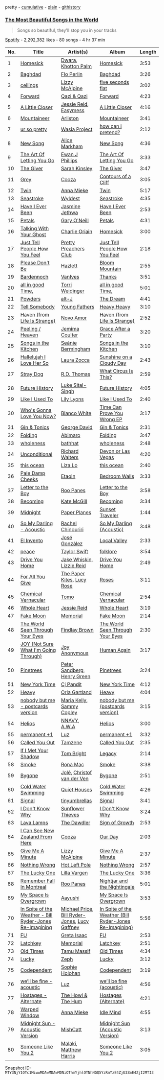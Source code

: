 pretty - [cumulative](/playlists/cumulative/37i9dQZF1DX9Z3vMB2b8im.md) - [plain](/playlists/plain/37i9dQZF1DX9Z3vMB2b8im) - [githistory](https://github.githistory.xyz/mackorone/spotify-playlist-archive/blob/main/playlists/plain/37i9dQZF1DX9Z3vMB2b8im)

### [The Most Beautiful Songs in the World](https://open.spotify.com/playlist/37i9dQZF1DX9Z3vMB2b8im)

> Songs so beautiful, they'll stop you in your tracks

[Spotify](https://open.spotify.com/user/spotify) - 2,292,382 likes - 80 songs - 4 hr 37 min

| No. | Title | Artist(s) | Album | Length |
|---|---|---|---|---|
| 1 | [Homesick](https://open.spotify.com/track/7d0kDcSMb4gITAYL5Os52M) | [Dwara](https://open.spotify.com/artist/1tXP3SuS8FuVbJDejcrcmG), [Khotton Palm](https://open.spotify.com/artist/1wGUJ7RBDxwzB4SJGgdAcJ) | [Homesick](https://open.spotify.com/album/5SfwE6ByYqjZLv2SwWLgFf) | 3:53 |
| 2 | [Baghdad](https://open.spotify.com/track/7rOXvlA2T7jDETJ107zZW0) | [Flo Perlin](https://open.spotify.com/artist/2M9I6kX9POMfrxPfePZh05) | [Baghdad](https://open.spotify.com/album/4Dz25Hgxa02gqv0D6ZTbqk) | 3:26 |
| 3 | [ceilings](https://open.spotify.com/track/2L9N0zZnd37dwF0clgxMGI) | [Lizzy McAlpine](https://open.spotify.com/artist/1GmsPCcpKgF9OhlNXjOsbS) | [five seconds flat](https://open.spotify.com/album/68L5xVV9wydotfDXEik7eD) | 3:02 |
| 4 | [Forward](https://open.spotify.com/track/0bI1DRcJE4kKO5IBZffHEU) | [Qazi & Qazi](https://open.spotify.com/artist/75skRx68A3gJDsAOZAiVOM) | [Forward](https://open.spotify.com/album/0TBhmTc9ppxvJmGRAQQOoG) | 4:23 |
| 5 | [A Little Closer](https://open.spotify.com/track/0xrN7hUFu6gOQumsG7jC8H) | [Jessie Reid](https://open.spotify.com/artist/5KjGwF0TkKmKSC42Mtq2VV), [Easymess](https://open.spotify.com/artist/2f4HOPblKZdbYQf6GVNolE) | [A Little Closer](https://open.spotify.com/album/2W1UwVVaNZxs7xBdDmLorI) | 4:16 |
| 6 | [Mountaineer](https://open.spotify.com/track/6qgiIu9Up7oDWfQnaajvy3) | [Arliston](https://open.spotify.com/artist/1zdjZcUSe5thcIAIU5NRYh) | [Mountaineer](https://open.spotify.com/album/5AtMxNyGbY4sJnEyFbbig7) | 3:41 |
| 7 | [ur so pretty](https://open.spotify.com/track/1Jt24MPLz6fGXSCTlXTjzF) | [Wasia Project](https://open.spotify.com/artist/7poQNrOwZoUcoqihg4Xex0) | [how can i pretend?](https://open.spotify.com/album/5utykEfgIIgl1Nt5ld60y0) | 2:12 |
| 8 | [New Song](https://open.spotify.com/track/6Q2GRktbOgmybP2059YCON) | [Alice Markham](https://open.spotify.com/artist/0viOQf13dGxRShlPyas36o) | [New Song](https://open.spotify.com/album/1A7PuF5JRWQ7gQwOScTeMY) | 4:36 |
| 9 | [The Art Of Letting You Go](https://open.spotify.com/track/5p86enU64v23LqQQvuHI0u) | [Ewan J Phillips](https://open.spotify.com/artist/5nuipt5MF5Np09BWob9N6N) | [The Art Of Letting You Go](https://open.spotify.com/album/1eM98YrNz3gwLsnMrvFBHU) | 3:33 |
| 10 | [The Giver](https://open.spotify.com/track/7A3uhvZBmoLzCCFQT14lGU) | [Sarah Kinsley](https://open.spotify.com/artist/34A8vV1MCxGpA14KspqQuC) | [The Giver](https://open.spotify.com/album/49aUKXpJ9U0llET9mhgOqI) | 3:47 |
| 11 | [Grey](https://open.spotify.com/track/1fn6p2B9xyAMcNDWb1Z5X2) | [Cooza](https://open.spotify.com/artist/1P6s8Y6fBmd7KMcthpxi2V) | [Contours of a Cliff](https://open.spotify.com/album/7uciZ3IT8hht9S0Gmk8Ls0) | 3:05 |
| 12 | [Twin](https://open.spotify.com/track/17MuSO2Pp6sZ3Dnrc4BTxu) | [Anna Mieke](https://open.spotify.com/artist/52HjDHLlkCYt5Pemr9wefL) | [Twin](https://open.spotify.com/album/5TyFSfaDYsFcXBlofHXNiq) | 5:17 |
| 13 | [Seastroke](https://open.spotify.com/track/5D1LlqWG0VUMMvfqRBch2S) | [Wyldest](https://open.spotify.com/artist/1H5bZEYikISQmR2qY2SASI) | [Seastroke](https://open.spotify.com/album/3P6RFTx68WRi9KQmdiTVgt) | 4:35 |
| 14 | [Have I Ever Been](https://open.spotify.com/track/4yRS5wjodEe28wyWcTM5up) | [Jasmine Jethwa](https://open.spotify.com/artist/6FLqwgd1Ks0JvEmqpewIpv) | [Have I Ever Been](https://open.spotify.com/album/2NB8LDy6LsycfkiFHr8Nwv) | 2:53 |
| 15 | [Petals](https://open.spotify.com/track/2cp6SJzNJZUuWWy5T2chH7) | [Gary O'Neill](https://open.spotify.com/artist/4xYcXa6VNU7ZmsPj3N7a9r) | [Petals](https://open.spotify.com/album/6MFWv27QjN5lg5d2OD8kAM) | 4:31 |
| 16 | [Talking With Your Ghost](https://open.spotify.com/track/6PvvoauxBamBF1FKrdltw3) | [Charlie Oriain](https://open.spotify.com/artist/0rNWn0b2f8PiL8VAdDR152) | [Homesick](https://open.spotify.com/album/4hplF2EEAb1hxkAItGT4af) | 3:00 |
| 17 | [Just Tell People How You Feel](https://open.spotify.com/track/0bQIKSVDrgbBxlxTaqGRqM) | [Pretty Preachers Club](https://open.spotify.com/artist/7lBYoNUYskXYEi568BJ0Is) | [Just Tell People How You Feel](https://open.spotify.com/album/7vro3AGFkWchPPwT3Ipyln) | 2:18 |
| 18 | [Please Don't Be](https://open.spotify.com/track/1SuNH8rKUtcjWJYvZ3bBGo) | [Hazlett](https://open.spotify.com/artist/1zO3MgzmcwZLLNUQqeU2XH) | [Bloom Mountain](https://open.spotify.com/album/1OHKL8uNnR7RIoLbCjTJIt) | 2:55 |
| 19 | [Bardennoch](https://open.spotify.com/track/1YQjWqGwJmyscFhUNxsC33) | [VanIves](https://open.spotify.com/artist/6KFpXJms1gsfFAayMjj7Tj) | [Thanks](https://open.spotify.com/album/6nBTYX7rMWqpBBZnuK1Odh) | 3:51 |
| 20 | [all in good Time,](https://open.spotify.com/track/1b61dvikZLHwdnGWKSIUJJ) | [Torri Weidinger](https://open.spotify.com/artist/48WSeSXisRpPcjSaXVR2LM) | [all in good Time,](https://open.spotify.com/album/7MhrNDo9kcpjAK2MLJTWWh) | 5:01 |
| 21 | [Powders](https://open.spotify.com/track/42PXe38ikfPn8fsMmnMbpm) | [alt\-J](https://open.spotify.com/artist/3XHO7cRUPCLOr6jwp8vsx5) | [The Dream](https://open.spotify.com/album/5ogYKSRRlVAgMzv09HFeIn) | 4:41 |
| 22 | [Tell Somebody](https://open.spotify.com/track/4X3hEZz6tBEhXEjwcN0I6J) | [Young Fathers](https://open.spotify.com/artist/5mZC7ndY6oGMxJentRwsuV) | [Heavy Heavy](https://open.spotify.com/album/6CmlLROLOUJZnZ8QeCCpqD) | 3:10 |
| 23 | [Haven \(from Life Is Strange\)](https://open.spotify.com/track/0bndF6tTweNXPjwpPL7Slt) | [Novo Amor](https://open.spotify.com/artist/0rZp7G3gIH6WkyeXbrZnGi) | [Haven \(from Life Is Strange\)](https://open.spotify.com/album/1tCKB58FqUBj5beC5nfpFE) | 2:52 |
| 24 | [Peeling / Heaven](https://open.spotify.com/track/3FAB4VjDknhDzNNzOzdLTH) | [Jemima Coulter](https://open.spotify.com/artist/3fACmIrcE5VThQfuYpOJzc) | [Grace After a Party](https://open.spotify.com/album/6WJ22PCOzQ79tmQnI7sCKl) | 3:20 |
| 25 | [Songs in the Kitchen](https://open.spotify.com/track/190G1tt4vK1kMexFTuA1ob) | [Seánie Bermingham](https://open.spotify.com/artist/11SKACGCH6dgAW0RxQPMxK) | [Songs in the Kitchen](https://open.spotify.com/album/7lajSVr58lAZI6I15HNGNZ) | 3:10 |
| 26 | [Hallelujah I Love Her So](https://open.spotify.com/track/4Fuyarf5fHo2zJ6GoYC48N) | [Laura Zocca](https://open.spotify.com/artist/43sKBGtNLR3Ovs81KWzQg7) | [Sunshine on a Cloudy Day](https://open.spotify.com/album/2ip6XgW8Ws3R2K6Y7nBRJz) | 2:43 |
| 27 | [Stray Dog](https://open.spotify.com/track/53wF0QyUtZZPr0ICH2YbDE) | [R.D\. Thomas](https://open.spotify.com/artist/1Gm0PlcJyn8iJmip82nnwq) | [What Circus Is This?](https://open.spotify.com/album/7v5ysOTgTm5Oe7VmIFxwNM) | 2:59 |
| 28 | [Future History](https://open.spotify.com/track/2S1K6UlJ0hSOGcG8gCgt9m) | [Luke Sital\-Singh](https://open.spotify.com/artist/3Lw97gGh8bp1MftsYmwJHG) | [Future History](https://open.spotify.com/album/1fk0AaDbZMUX4z4PQNwkfr) | 4:05 |
| 29 | [Like I Used To](https://open.spotify.com/track/4EWvA59SKYHIOdMpfv6JNP) | [Lily Lyons](https://open.spotify.com/artist/5YKAGYFz84gLEI7rAFpIpX) | [Like I Used To](https://open.spotify.com/album/5TZg7JUKQEvzxj0G6NdIXe) | 2:40 |
| 30 | [Who's Gonna Love You Now?](https://open.spotify.com/track/1RNi19cKwk2G5V9fy9676K) | [Blanco White](https://open.spotify.com/artist/3ccVtqcqedranb7y8eywJ5) | [Time Can Prove You Wrong EP](https://open.spotify.com/album/5FHhqubbDtgRAtkXGNQJ6n) | 3:17 |
| 31 | [Gin & Tonics](https://open.spotify.com/track/2yyDkQwTDkrf9B6t53dgb6) | [George David](https://open.spotify.com/artist/1NXtGiEomSRw1p2sxpIzft) | [Gin & Tonics](https://open.spotify.com/album/4mwPWJ52L7ZZ06QNoQxrza) | 2:31 |
| 32 | [Folding](https://open.spotify.com/track/6DO7jBbwOWkjdbC3BoLvG1) | [Abimaro](https://open.spotify.com/artist/6ZrBzUQXpmwFpiUIlqSLbm) | [Folding](https://open.spotify.com/album/6sTaSyG6FDGDFW9uFXHYrL) | 3:47 |
| 33 | [wholeness](https://open.spotify.com/track/2sZGejZUMzGuZMUgx27iQE) | [bathhat](https://open.spotify.com/artist/2xNyA9koSMPLamMdcYvzfh) | [wholeness](https://open.spotify.com/album/0YAcw5LtpuU5ukwC5eMsP1) | 2:48 |
| 34 | [Unconditional](https://open.spotify.com/track/4s3G9Ifc1dp8xEksZxNe8P) | [Richard Walters](https://open.spotify.com/artist/3rUqgY188kWz0hKkqnpk9F) | [Devon or Las Vegas](https://open.spotify.com/album/2iBH65jlLWmkzAAkqu0Ade) | 4:20 |
| 35 | [this ocean](https://open.spotify.com/track/3T5esD7s8UEMQOVO8MzUML) | [Liza Lo](https://open.spotify.com/artist/1o2NiIe5jFTvLsv7gCMhMH) | [this ocean](https://open.spotify.com/album/2lwxhmMjuukxB46Mb7AIMY) | 2:40 |
| 36 | [Pale Damp Cheeks](https://open.spotify.com/track/5RwjsoPluDen5DPyPdv32Q) | [Etaoin](https://open.spotify.com/artist/5V9BcFYORnSqjFtBgrpx01) | [Bedroom Walls](https://open.spotify.com/album/0cdwwrdKjoW1g9p4BdEKuy) | 3:33 |
| 37 | [Letter to the Boy](https://open.spotify.com/track/24j6YXFaOkhGreq618nvtW) | [Roo Panes](https://open.spotify.com/artist/0XHM5ZNJDU8e4CfbWMeSzC) | [Letter to the Boy](https://open.spotify.com/album/5M1LoQskZ9uiCZzvSoxUbe) | 3:58 |
| 38 | [Becoming](https://open.spotify.com/track/28XUeiaQ7l7VbZvLtuQN3g) | [Kate McGill](https://open.spotify.com/artist/2zEASt0PHuI24e3JlAe17d) | [Becoming](https://open.spotify.com/album/1p8UJzaavk1HL2Xjr0hok8) | 3:34 |
| 39 | [Midnight](https://open.spotify.com/track/1ru2yZCJsLgHuiFJr506BV) | [Paper Planes](https://open.spotify.com/artist/432wkHSzPV1QWA9A9Ioz6h) | [Sunset Traveler](https://open.spotify.com/album/6mRDTbYQi7iQEbrCtAHibh) | 1:44 |
| 40 | [So My Darling \- Acoustic](https://open.spotify.com/track/5NtmfJwkA0AXsp2WWHviPn) | [Rachel Chinouriri](https://open.spotify.com/artist/4wrzxtBZw20ufDstKyTnnP) | [So My Darling \(Acoustic\)](https://open.spotify.com/album/2FceNexUuKIatc3YFEq08L) | 3:48 |
| 41 | [El Invento](https://open.spotify.com/track/23CYKO5L1wUGng3TL37fq0) | [José González](https://open.spotify.com/artist/6xrCU6zdcSTsG2hLrojpmI) | [Local Valley](https://open.spotify.com/album/6FtOADddclxzVHrpqCe79m) | 2:33 |
| 42 | [peace](https://open.spotify.com/track/6rTUr8OpU5kcSqLGL2TmyR) | [Taylor Swift](https://open.spotify.com/artist/06HL4z0CvFAxyc27GXpf02) | [folklore](https://open.spotify.com/album/0xS0iOtxQRoJvfcFcJA5Gv) | 3:54 |
| 43 | [Drive You Home](https://open.spotify.com/track/1xUTQQKrTrGc7JPUi5gWPg) | [Jake Whiskin](https://open.spotify.com/artist/5OvCTHhlz7qB2JAzc5b0Dq), [Lizzie Reid](https://open.spotify.com/artist/0GytihetIdprntMyuyAJm6) | [Drive You Home](https://open.spotify.com/album/3uu5fit1E8Oa6Vv2bVwz8c) | 2:49 |
| 44 | [For All You Give](https://open.spotify.com/track/6LLb6rVMgQnGNZwwHSxTzn) | [The Paper Kites](https://open.spotify.com/artist/79hrYiudVcFyyxyJW0ipTy), [Lucy Rose](https://open.spotify.com/artist/2uvY5pgdD9t1CZ5zMNw1rl) | [Roses](https://open.spotify.com/album/6w6TexLleVpQxVzOKOBaOD) | 3:11 |
| 45 | [Chemical Vernacular](https://open.spotify.com/track/1WeOkh5So3kQdVpT177onf) | [Tomo](https://open.spotify.com/artist/7eMEpq0mpOCPTnLZaMZqAM) | [Chemical Vernacular](https://open.spotify.com/album/23habkRVeCpzhW4EMqISYM) | 2:54 |
| 46 | [Whole Heart](https://open.spotify.com/track/5WwwqOnlmpiFyAdvtPArKS) | [Jessie Reid](https://open.spotify.com/artist/5KjGwF0TkKmKSC42Mtq2VV) | [Whole Heart](https://open.spotify.com/album/7KdSuiLiFqg0i8CILunjpr) | 3:19 |
| 47 | [Fake Moon](https://open.spotify.com/track/5CNRQl4e0b2mMF7Zz3f34U) | [Memorial](https://open.spotify.com/artist/1ql8GAa7a8Ur8x6evYipAc) | [Fake Moon](https://open.spotify.com/album/0kfLXfbPt4wGJ8BmBXcPjx) | 2:14 |
| 48 | [The World Seen Through Your Eyes](https://open.spotify.com/track/3wZJx9WqtJpWwtJ0rRjRFv) | [Findlay Brown](https://open.spotify.com/artist/5SxW5qi5l3VJnO0qzsI8Rs) | [The World Seen Through Your Eyes](https://open.spotify.com/album/2dpFmlFSx2XbdNBDRPYciW) | 2:30 |
| 49 | [JOY \(Not Sure What I'm Going Through\)](https://open.spotify.com/track/1uy6RVUC2Qb70rlrmr9ZFh) | [Joy Anonymous](https://open.spotify.com/artist/3pK4EcflBpG1Kpmjk5LK2R) | [Human Again](https://open.spotify.com/album/2aiablb9OlYooQGVNylgid) | 3:17 |
| 50 | [Pinetrees](https://open.spotify.com/track/6VmKRiq18SDfzCfV2nXOSs) | [Peter Sandberg](https://open.spotify.com/artist/3LtlJprzuq0Ii8p8YFZXai), [Henry Green](https://open.spotify.com/artist/0VbDAlm2KUlKI5UhXRBKWp) | [Pinetrees](https://open.spotify.com/album/2hXdszF3JmErfOInSMV3hQ) | 3:24 |
| 51 | [New York Time](https://open.spotify.com/track/3UekVNBa1Loh1r7feLHKqa) | [Cj Pandit](https://open.spotify.com/artist/1nj5nrlKa0trBmdgilmG8G) | [New York Time](https://open.spotify.com/album/0rHbLWUYdBIoNqjUUdg0xS) | 4:12 |
| 52 | [Heavy](https://open.spotify.com/track/7y7Wd6SDy39DHRfRU20GNU) | [Orla Gartland](https://open.spotify.com/artist/3ajf12ub55b51qcS94d9Co) | [Heavy](https://open.spotify.com/album/1JvNzY5bVTLty67NvTW4CT) | 4:04 |
| 53 | [nobody but me \- postcards version](https://open.spotify.com/track/2vreSdaWBoscTQeeVi4YnP) | [Maria Kelly](https://open.spotify.com/artist/15MkO1zSQcHtjObfkiEUaV), [Sammy Copley](https://open.spotify.com/artist/2Ss8myJnkg66YWeaVqtOmN) | [nobody but me \(postcards version\)](https://open.spotify.com/album/2VAfLuYhx74BFVcH68X3f9) | 3:15 |
| 54 | [Helios](https://open.spotify.com/track/5ZhqfB6GDAi5g5bQmPacli) | [NNAVY](https://open.spotify.com/artist/3X9xtTCJtryAoqsSMKCzXu), [A.W.A](https://open.spotify.com/artist/6J8FZOUaWFW8rEdCG3RDjZ) | [Helios](https://open.spotify.com/album/6zoKcY9fsgqCBVYoRKydv8) | 3:00 |
| 55 | [permanent +1](https://open.spotify.com/track/3ofgZx7BX3AdkFc6usUtnT) | [Luz](https://open.spotify.com/artist/3cdI6SvJ24KsOcvYyBwH9c) | [permanent +1](https://open.spotify.com/album/2a7rGaQNh4ZXPvYJIbNDj1) | 3:32 |
| 56 | [Called You Out](https://open.spotify.com/track/2I0hkWJEy3BhVBvkWsnW5S) | [Tamzene](https://open.spotify.com/artist/77YCAroJisD7uOECsiPcAL) | [Called You Out](https://open.spotify.com/album/50rX4SnIONzFzZD9kh94JL) | 2:35 |
| 57 | [If I Met Your Shadow](https://open.spotify.com/track/4O5utxzrwef2IxmUzp5JaN) | [Tom Bright](https://open.spotify.com/artist/5FeiISr6o8mHNSTNtwKceS) | [Legacy](https://open.spotify.com/album/3OHunaAZMGNjh7oOzL5Oum) | 2:14 |
| 58 | [Smoke](https://open.spotify.com/track/24Avnz5JAgVmH0xNBsXUvH) | [Rona Mac](https://open.spotify.com/artist/0FMzSeL7vGgUfFqkBk9FaF) | [Smoke](https://open.spotify.com/album/6bbFvcKFbe4xqSxGzyIegJ) | 3:38 |
| 59 | [Bygone](https://open.spotify.com/track/3HIKGBx8u4F8o5kLyPmnez) | [Jolé](https://open.spotify.com/artist/293DzAwiQQs4mkeOzQ6lOu), [Christof van der Ven](https://open.spotify.com/artist/4OmL1NFB2mS4Ipv9TAWC1F) | [Bygone](https://open.spotify.com/album/4VQ6zTBdeimyD77EmvnsrM) | 2:51 |
| 60 | [Cold Water Swimming](https://open.spotify.com/track/49wSfSRPw3wdtu2Vqus9uU) | [Quiet Houses](https://open.spotify.com/artist/6oeIyvCenamQzsTMYnuZTC) | [Cold Water Swimming](https://open.spotify.com/album/08NjE6ObCCFjSLQIeCx88c) | 4:26 |
| 61 | [Signal](https://open.spotify.com/track/6rikEM69mB0exCyb5JRbNE) | [tinyumbrellas](https://open.spotify.com/artist/2yKKGbXo5KtCrTPq4VVCZb) | [Signal](https://open.spotify.com/album/38mx2nObIpoL2FQhw1vbce) | 3:41 |
| 62 | [I Don't Know Why](https://open.spotify.com/track/6qm17pxCWOfHIkKOdnLaoQ) | [Sunflower Thieves](https://open.spotify.com/artist/6UwPoe3ZqpC4OUuKgIinVW) | [I Don't Know Why](https://open.spotify.com/album/4uQKSajaSAXIcf9RzvbHa9) | 3:24 |
| 63 | [Lava Lamps](https://open.spotify.com/track/1AchSbi84VCxQSbBH9q6MJ) | [The Dawdler](https://open.spotify.com/artist/1RjoSjk4wI962W4HFGBdwx) | [Sign of Growth](https://open.spotify.com/album/4QXoXt2nNZ53cAM9lGB6Oj) | 2:53 |
| 64 | [I Can See New Zealand From Here](https://open.spotify.com/track/3Sj8sORRaM4exIA4oJzdhh) | [Cooza](https://open.spotify.com/artist/1P6s8Y6fBmd7KMcthpxi2V) | [Our Day](https://open.spotify.com/album/2KB5Knafh3nJvxA1aQZ8vp) | 2:03 |
| 65 | [Give Me A Minute](https://open.spotify.com/track/3YyASDEwePUZaPcgCjGOoV) | [Lizzy McAlpine](https://open.spotify.com/artist/1GmsPCcpKgF9OhlNXjOsbS) | [Give Me A Minute](https://open.spotify.com/album/63ButSDtUefzCmdE3AXdor) | 2:37 |
| 66 | [Nothing Wrong](https://open.spotify.com/track/10KwiqfDBMRT9PNyC7O1Ik) | [Hot Left Pole](https://open.spotify.com/artist/38AMg0A13hyneREkcLXMTR) | [Nothing Wrong](https://open.spotify.com/album/2oolI3oQ28axE7LgQlFzMn) | 2:57 |
| 67 | [The Lucky One](https://open.spotify.com/track/7ykG7DK3hJB9RlznPZ9HNC) | [Lilla Vargen](https://open.spotify.com/artist/1bYTiIHnxEdBncCHYCfE4j) | [The Lucky One](https://open.spotify.com/album/1HYyg1fjpUPVk1Tm9VRN1h) | 3:36 |
| 68 | [Remember Fall In Montreal](https://open.spotify.com/track/7hhxzsZse96VD6lr4tullS) | [Roo Panes](https://open.spotify.com/artist/0XHM5ZNJDU8e4CfbWMeSzC) | [Nightjar and the Nightingale](https://open.spotify.com/album/3uqQVXRX8Yoq88qiXXJyjk) | 5:01 |
| 69 | [My Space Is Overgrown](https://open.spotify.com/track/0rQXWkK5iqhKlUZaROzm4I) | [Aayushi](https://open.spotify.com/artist/1r2kTJ27zuaEoXasQT5NDd) | [My Space Is Overgrown](https://open.spotify.com/album/4ghpXfXSE8K7Fcb96Hgm4p) | 3:53 |
| 70 | [In Spite of the Weather \- Bill Ryder\-Jones Re\-Imagining](https://open.spotify.com/track/1LyI8GoZSzCR9BcBAHcAAX) | [Michael Price](https://open.spotify.com/artist/6Ie1HZJ0vFXxxogMhPnZcg), [Bill Ryder\-Jones](https://open.spotify.com/artist/2E70ENJNHoACgzTkJ3QnO4), [Lucy Gaffney](https://open.spotify.com/artist/1dWfI2kDIBAxs8OxI5GUVQ) | [In Spite of the Weather \(Bill Ryder\-Jones Re\-Imagining\)](https://open.spotify.com/album/34tiEPjAQZ8BQwl3HMpIoy) | 5:56 |
| 71 | [FU](https://open.spotify.com/track/2F37All4Cmeteqm0aTc1gC) | [Greta Isaac](https://open.spotify.com/artist/7BsLsPnH5swTyhGZq2qNbN) | [FU](https://open.spotify.com/album/5MsObBgbn9V4EJAx49ZCc4) | 2:53 |
| 72 | [Latchkey](https://open.spotify.com/track/1pQ9MWG0yUS51uU0pJfBZL) | [Memorial](https://open.spotify.com/artist/1ql8GAa7a8Ur8x6evYipAc) | [Latchkey](https://open.spotify.com/album/7ybg1PGLMLhYm6JcjMVJYp) | 2:51 |
| 73 | [Old Times](https://open.spotify.com/track/2LpnnVITgcXV3vaQysj37V) | [Tamu Massif](https://open.spotify.com/artist/2kU7oX1Uxv4xalarIEjMpm) | [Old Times](https://open.spotify.com/album/6Ub6Ympxgyntxct4EgrpKw) | 4:34 |
| 74 | [Lucky](https://open.spotify.com/track/3LvJ7Dj8WsWu7RufNvbOYe) | [Zeph](https://open.spotify.com/artist/502gYHkFCtLzBIcU4ctPLd) | [Lucky](https://open.spotify.com/album/5Vz1CD0A4VfUMELRUeysXM) | 3:12 |
| 75 | [Codependent](https://open.spotify.com/track/1RXysmMeZ1jvYgkpkCyYfi) | [Sophie Holohan](https://open.spotify.com/artist/4kpaI92KQcPABQj9qxIopw) | [Codependent](https://open.spotify.com/album/3NosjY2LAVIVBUEVSDVAG8) | 3:19 |
| 76 | [we’ll be fine \- acoustic](https://open.spotify.com/track/7FdvD8jMcvUW5xbxSsQTA8) | [Luz](https://open.spotify.com/artist/3cdI6SvJ24KsOcvYyBwH9c) | [we’ll be fine \(acoustic\)](https://open.spotify.com/album/2lzdWQWTB2ZJkfrXMiPDSC) | 4:56 |
| 77 | [Hostages \- Alternate](https://open.spotify.com/track/2nb3ZHHRzwa1bq0UpTWSoY) | [The Howl & The Hum](https://open.spotify.com/artist/3EQ310YOzcS1pJqiaoDs32) | [Hostages \(Alternate\)](https://open.spotify.com/album/0Xd9rEkK9lzqauqoMDx1s7) | 4:21 |
| 78 | [Warped Window](https://open.spotify.com/track/7jd2h2mIeyKpqkFsrl5EHN) | [Anna Mieke](https://open.spotify.com/artist/52HjDHLlkCYt5Pemr9wefL) | [Idle Mind](https://open.spotify.com/album/5jz07RajgJtqxfBAwWULOW) | 4:55 |
| 79 | [Midnight Sun \- Acoustic Version](https://open.spotify.com/track/5EDuUGbmpvQKGZX1XPxje0) | [MishCatt](https://open.spotify.com/artist/4nljnlPiswjFIoVpLGn8Wc) | [Midnight Sun \(Acoustic Version\)](https://open.spotify.com/album/3fj2hkIP9fJ0VO1zNfmlQS) | 3:13 |
| 80 | [Someone Like You 2](https://open.spotify.com/track/2ANTihBMOmybgVfolMGbXP) | [Malaki](https://open.spotify.com/artist/6DWp3hFGq7c3nyQ3AT7RDF), [Matthew Harris](https://open.spotify.com/artist/7CgEbzJc53hDnSinf4oUij) | [Someone Like You 2](https://open.spotify.com/album/5EpuJ5hQvh2nz1iNRnCtbj) | 3:05 |

Snapshot ID: `MTY3NjY1OTc1MiwwMDAwMDAwMDNiOThmYjhlOTNhNGQ5YzRmYzE4ZjU3ZmE4ZjI2MTI3`
